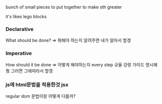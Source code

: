 bunch of small pieces to put together to make sth greater

it's likes lego blocks

### Declarative

What should be done?
=> 뭐해야 하는지 알려주면 내가 알아서 할겡

### Imperative

How should it be done
=> 어떻게 해야하는지 every step 규율 강령 가이드 명시해줭 그러면 그에따라서 할겡

### js에 html문법을 적용한것 jsx

regular dom 문법이랑 어떻게 다를까?
